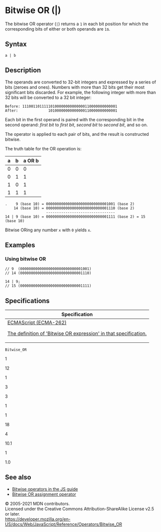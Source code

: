 # Bitwise OR (|)

The bitwise OR operator (`|`) returns a `1` in each bit position for which the corresponding bits of either or both operands are `1`s.

## Syntax

    a | b

## Description

The operands are converted to 32-bit integers and expressed by a series of bits (zeroes and ones). Numbers with more than 32 bits get their most significant bits discarded. For example, the following integer with more than 32 bits will be converted to a 32 bit integer:

    Before: 11100110111110100000000000000110000000000001
    After:              10100000000000000110000000000001

Each bit in the first operand is paired with the corresponding bit in the second operand: _first bit_ to _first bit_, _second bit_ to _second bit_, and so on.

The operator is applied to each pair of bits, and the result is constructed bitwise.

The truth table for the OR operation is:

<table><thead><tr class="header"><th>a</th><th>b</th><th>a OR b</th></tr></thead><tbody><tr class="odd"><td>0</td><td>0</td><td>0</td></tr><tr class="even"><td>0</td><td>1</td><td>1</td></tr><tr class="odd"><td>1</td><td>0</td><td>1</td></tr><tr class="even"><td>1</td><td>1</td><td>1</td></tr></tbody></table>

    .    9 (base 10) = 00000000000000000000000000001001 (base 2)
        14 (base 10) = 00000000000000000000000000001110 (base 2)
                       --------------------------------
    14 | 9 (base 10) = 00000000000000000000000000001111 (base 2) = 15 (base 10)

Bitwise ORing any number `x` with `0` yields `x`.

## Examples

### Using bitwise OR

    // 9  (00000000000000000000000000001001)
    // 14 (00000000000000000000000000001110)

    14 | 9;
    // 15 (00000000000000000000000000001111)

## Specifications

<table><thead><tr class="header"><th>Specification</th></tr></thead><tbody><tr class="odd"><td><a href="https://tc39.es/ecma262/#prod-BitwiseORExpression">ECMAScript (ECMA-262) 
<br/>

<span class="small">The definition of 'Bitwise OR expression' in that specification.</span></a></td></tr></tbody></table>

`Bitwise_OR`

1

12

1

3

3

1

1

18

4

10.1

1

1.0

## See also

-   [Bitwise operators in the JS guide](https://developer.mozilla.org/en-US/docs/Web/JavaScript/Guide/Expressions_and_Operators#bitwise)
-   [Bitwise OR assignment operator](bitwise_or_assignment)

© 2005-2021 MDN contributors.  
Licensed under the Creative Commons Attribution-ShareAlike License v2.5 or later.  
<a href="https://developer.mozilla.org/en-US/docs/Web/JavaScript/Reference/Operators/Bitwise_OR" class="_attribution-link">https://developer.mozilla.org/en-US/docs/Web/JavaScript/Reference/Operators/Bitwise_OR</a>
